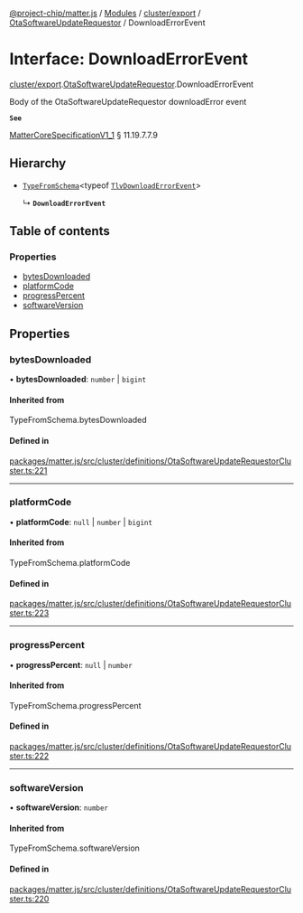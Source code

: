 [@project-chip/matter.js](../README.md) / [Modules](../modules.md) / [cluster/export](../modules/cluster_export.md) / [OtaSoftwareUpdateRequestor](../modules/cluster_export.OtaSoftwareUpdateRequestor.md) / DownloadErrorEvent

# Interface: DownloadErrorEvent

[cluster/export](../modules/cluster_export.md).[OtaSoftwareUpdateRequestor](../modules/cluster_export.OtaSoftwareUpdateRequestor.md).DownloadErrorEvent

Body of the OtaSoftwareUpdateRequestor downloadError event

**`See`**

[MatterCoreSpecificationV1_1](spec_export.MatterCoreSpecificationV1_1.md) § 11.19.7.7.9

## Hierarchy

- [`TypeFromSchema`](../modules/tlv_export.md#typefromschema)\<typeof [`TlvDownloadErrorEvent`](../modules/cluster_export.OtaSoftwareUpdateRequestor.md#tlvdownloaderrorevent)\>

  ↳ **`DownloadErrorEvent`**

## Table of contents

### Properties

- [bytesDownloaded](cluster_export.OtaSoftwareUpdateRequestor.DownloadErrorEvent.md#bytesdownloaded)
- [platformCode](cluster_export.OtaSoftwareUpdateRequestor.DownloadErrorEvent.md#platformcode)
- [progressPercent](cluster_export.OtaSoftwareUpdateRequestor.DownloadErrorEvent.md#progresspercent)
- [softwareVersion](cluster_export.OtaSoftwareUpdateRequestor.DownloadErrorEvent.md#softwareversion)

## Properties

### bytesDownloaded

• **bytesDownloaded**: `number` \| `bigint`

#### Inherited from

TypeFromSchema.bytesDownloaded

#### Defined in

[packages/matter.js/src/cluster/definitions/OtaSoftwareUpdateRequestorCluster.ts:221](https://github.com/project-chip/matter.js/blob/3adaded6/packages/matter.js/src/cluster/definitions/OtaSoftwareUpdateRequestorCluster.ts#L221)

___

### platformCode

• **platformCode**: ``null`` \| `number` \| `bigint`

#### Inherited from

TypeFromSchema.platformCode

#### Defined in

[packages/matter.js/src/cluster/definitions/OtaSoftwareUpdateRequestorCluster.ts:223](https://github.com/project-chip/matter.js/blob/3adaded6/packages/matter.js/src/cluster/definitions/OtaSoftwareUpdateRequestorCluster.ts#L223)

___

### progressPercent

• **progressPercent**: ``null`` \| `number`

#### Inherited from

TypeFromSchema.progressPercent

#### Defined in

[packages/matter.js/src/cluster/definitions/OtaSoftwareUpdateRequestorCluster.ts:222](https://github.com/project-chip/matter.js/blob/3adaded6/packages/matter.js/src/cluster/definitions/OtaSoftwareUpdateRequestorCluster.ts#L222)

___

### softwareVersion

• **softwareVersion**: `number`

#### Inherited from

TypeFromSchema.softwareVersion

#### Defined in

[packages/matter.js/src/cluster/definitions/OtaSoftwareUpdateRequestorCluster.ts:220](https://github.com/project-chip/matter.js/blob/3adaded6/packages/matter.js/src/cluster/definitions/OtaSoftwareUpdateRequestorCluster.ts#L220)
